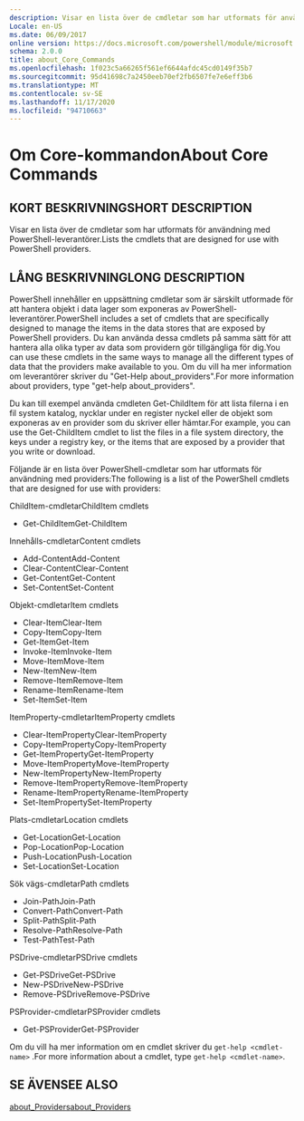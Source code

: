 ```yaml
---
description: Visar en lista över de cmdletar som har utformats för användning med PowerShell-leverantörer.
Locale: en-US
ms.date: 06/09/2017
online version: https://docs.microsoft.com/powershell/module/microsoft.powershell.core/about/about_core_commands?view=powershell-7.2&WT.mc_id=ps-gethelp
schema: 2.0.0
title: about_Core_Commands
ms.openlocfilehash: 1f023c5a66265f561ef6644afdc45cd0149f35b7
ms.sourcegitcommit: 95d41698c7a2450eeb70ef2fb6507fe7e6eff3b6
ms.translationtype: MT
ms.contentlocale: sv-SE
ms.lasthandoff: 11/17/2020
ms.locfileid: "94710663"
---
```

# <a name="about-core-commands"></a><span data-ttu-id="70a1c-103">Om Core-kommandon</span><span class="sxs-lookup"><span data-stu-id="70a1c-103">About Core Commands</span></span>

## <a name="short-description"></a><span data-ttu-id="70a1c-104">KORT BESKRIVNING</span><span class="sxs-lookup"><span data-stu-id="70a1c-104">SHORT DESCRIPTION</span></span>
<span data-ttu-id="70a1c-105">Visar en lista över de cmdletar som har utformats för användning med PowerShell-leverantörer.</span><span class="sxs-lookup"><span data-stu-id="70a1c-105">Lists the cmdlets that are designed for use with PowerShell providers.</span></span>

## <a name="long-description"></a><span data-ttu-id="70a1c-106">LÅNG BESKRIVNING</span><span class="sxs-lookup"><span data-stu-id="70a1c-106">LONG DESCRIPTION</span></span>

<span data-ttu-id="70a1c-107">PowerShell innehåller en uppsättning cmdletar som är särskilt utformade för att hantera objekt i data lager som exponeras av PowerShell-leverantörer.</span><span class="sxs-lookup"><span data-stu-id="70a1c-107">PowerShell includes a set of cmdlets that are specifically designed to manage the items in the data stores that are exposed by PowerShell providers.</span></span>
<span data-ttu-id="70a1c-108">Du kan använda dessa cmdlets på samma sätt för att hantera alla olika typer av data som providern gör tillgängliga för dig.</span><span class="sxs-lookup"><span data-stu-id="70a1c-108">You can use these cmdlets in the same ways to manage all the different types of data that the providers make available to you.</span></span> <span data-ttu-id="70a1c-109">Om du vill ha mer information om leverantörer skriver du "Get-Help about_providers".</span><span class="sxs-lookup"><span data-stu-id="70a1c-109">For more information about providers, type "get-help about_providers".</span></span>

<span data-ttu-id="70a1c-110">Du kan till exempel använda cmdleten Get-ChildItem för att lista filerna i en fil system katalog, nycklar under en register nyckel eller de objekt som exponeras av en provider som du skriver eller hämtar.</span><span class="sxs-lookup"><span data-stu-id="70a1c-110">For example, you can use the Get-ChildItem cmdlet to list the files in a file system directory, the keys under a registry key, or the items that are exposed by a provider that you write or download.</span></span>

<span data-ttu-id="70a1c-111">Följande är en lista över PowerShell-cmdletar som har utformats för användning med providers:</span><span class="sxs-lookup"><span data-stu-id="70a1c-111">The following is a list of the PowerShell cmdlets that are designed for use with providers:</span></span>

<span data-ttu-id="70a1c-112">ChildItem-cmdletar</span><span class="sxs-lookup"><span data-stu-id="70a1c-112">ChildItem cmdlets</span></span>

- <span data-ttu-id="70a1c-113">Get-ChildItem</span><span class="sxs-lookup"><span data-stu-id="70a1c-113">Get-ChildItem</span></span>

<span data-ttu-id="70a1c-114">Innehålls-cmdletar</span><span class="sxs-lookup"><span data-stu-id="70a1c-114">Content cmdlets</span></span>

- <span data-ttu-id="70a1c-115">Add-Content</span><span class="sxs-lookup"><span data-stu-id="70a1c-115">Add-Content</span></span>
- <span data-ttu-id="70a1c-116">Clear-Content</span><span class="sxs-lookup"><span data-stu-id="70a1c-116">Clear-Content</span></span>
- <span data-ttu-id="70a1c-117">Get-Content</span><span class="sxs-lookup"><span data-stu-id="70a1c-117">Get-Content</span></span>
- <span data-ttu-id="70a1c-118">Set-Content</span><span class="sxs-lookup"><span data-stu-id="70a1c-118">Set-Content</span></span>

<span data-ttu-id="70a1c-119">Objekt-cmdletar</span><span class="sxs-lookup"><span data-stu-id="70a1c-119">Item cmdlets</span></span>

- <span data-ttu-id="70a1c-120">Clear-Item</span><span class="sxs-lookup"><span data-stu-id="70a1c-120">Clear-Item</span></span>
- <span data-ttu-id="70a1c-121">Copy-Item</span><span class="sxs-lookup"><span data-stu-id="70a1c-121">Copy-Item</span></span>
- <span data-ttu-id="70a1c-122">Get-Item</span><span class="sxs-lookup"><span data-stu-id="70a1c-122">Get-Item</span></span>
- <span data-ttu-id="70a1c-123">Invoke-Item</span><span class="sxs-lookup"><span data-stu-id="70a1c-123">Invoke-Item</span></span>
- <span data-ttu-id="70a1c-124">Move-Item</span><span class="sxs-lookup"><span data-stu-id="70a1c-124">Move-Item</span></span>
- <span data-ttu-id="70a1c-125">New-Item</span><span class="sxs-lookup"><span data-stu-id="70a1c-125">New-Item</span></span>
- <span data-ttu-id="70a1c-126">Remove-Item</span><span class="sxs-lookup"><span data-stu-id="70a1c-126">Remove-Item</span></span>
- <span data-ttu-id="70a1c-127">Rename-Item</span><span class="sxs-lookup"><span data-stu-id="70a1c-127">Rename-Item</span></span>
- <span data-ttu-id="70a1c-128">Set-Item</span><span class="sxs-lookup"><span data-stu-id="70a1c-128">Set-Item</span></span>

<span data-ttu-id="70a1c-129">ItemProperty-cmdletar</span><span class="sxs-lookup"><span data-stu-id="70a1c-129">ItemProperty cmdlets</span></span>

- <span data-ttu-id="70a1c-130">Clear-ItemProperty</span><span class="sxs-lookup"><span data-stu-id="70a1c-130">Clear-ItemProperty</span></span>
- <span data-ttu-id="70a1c-131">Copy-ItemProperty</span><span class="sxs-lookup"><span data-stu-id="70a1c-131">Copy-ItemProperty</span></span>
- <span data-ttu-id="70a1c-132">Get-ItemProperty</span><span class="sxs-lookup"><span data-stu-id="70a1c-132">Get-ItemProperty</span></span>
- <span data-ttu-id="70a1c-133">Move-ItemProperty</span><span class="sxs-lookup"><span data-stu-id="70a1c-133">Move-ItemProperty</span></span>
- <span data-ttu-id="70a1c-134">New-ItemProperty</span><span class="sxs-lookup"><span data-stu-id="70a1c-134">New-ItemProperty</span></span>
- <span data-ttu-id="70a1c-135">Remove-ItemProperty</span><span class="sxs-lookup"><span data-stu-id="70a1c-135">Remove-ItemProperty</span></span>
- <span data-ttu-id="70a1c-136">Rename-ItemProperty</span><span class="sxs-lookup"><span data-stu-id="70a1c-136">Rename-ItemProperty</span></span>
- <span data-ttu-id="70a1c-137">Set-ItemProperty</span><span class="sxs-lookup"><span data-stu-id="70a1c-137">Set-ItemProperty</span></span>

<span data-ttu-id="70a1c-138">Plats-cmdletar</span><span class="sxs-lookup"><span data-stu-id="70a1c-138">Location cmdlets</span></span>

- <span data-ttu-id="70a1c-139">Get-Location</span><span class="sxs-lookup"><span data-stu-id="70a1c-139">Get-Location</span></span>
- <span data-ttu-id="70a1c-140">Pop-Location</span><span class="sxs-lookup"><span data-stu-id="70a1c-140">Pop-Location</span></span>
- <span data-ttu-id="70a1c-141">Push-Location</span><span class="sxs-lookup"><span data-stu-id="70a1c-141">Push-Location</span></span>
- <span data-ttu-id="70a1c-142">Set-Location</span><span class="sxs-lookup"><span data-stu-id="70a1c-142">Set-Location</span></span>

<span data-ttu-id="70a1c-143">Sök vägs-cmdletar</span><span class="sxs-lookup"><span data-stu-id="70a1c-143">Path cmdlets</span></span>

- <span data-ttu-id="70a1c-144">Join-Path</span><span class="sxs-lookup"><span data-stu-id="70a1c-144">Join-Path</span></span>
- <span data-ttu-id="70a1c-145">Convert-Path</span><span class="sxs-lookup"><span data-stu-id="70a1c-145">Convert-Path</span></span>
- <span data-ttu-id="70a1c-146">Split-Path</span><span class="sxs-lookup"><span data-stu-id="70a1c-146">Split-Path</span></span>
- <span data-ttu-id="70a1c-147">Resolve-Path</span><span class="sxs-lookup"><span data-stu-id="70a1c-147">Resolve-Path</span></span>
- <span data-ttu-id="70a1c-148">Test-Path</span><span class="sxs-lookup"><span data-stu-id="70a1c-148">Test-Path</span></span>

<span data-ttu-id="70a1c-149">PSDrive-cmdletar</span><span class="sxs-lookup"><span data-stu-id="70a1c-149">PSDrive cmdlets</span></span>

- <span data-ttu-id="70a1c-150">Get-PSDrive</span><span class="sxs-lookup"><span data-stu-id="70a1c-150">Get-PSDrive</span></span>
- <span data-ttu-id="70a1c-151">New-PSDrive</span><span class="sxs-lookup"><span data-stu-id="70a1c-151">New-PSDrive</span></span>
- <span data-ttu-id="70a1c-152">Remove-PSDrive</span><span class="sxs-lookup"><span data-stu-id="70a1c-152">Remove-PSDrive</span></span>

<span data-ttu-id="70a1c-153">PSProvider-cmdletar</span><span class="sxs-lookup"><span data-stu-id="70a1c-153">PSProvider cmdlets</span></span>

- <span data-ttu-id="70a1c-154">Get-PSProvider</span><span class="sxs-lookup"><span data-stu-id="70a1c-154">Get-PSProvider</span></span>

<span data-ttu-id="70a1c-155">Om du vill ha mer information om en cmdlet skriver du `get-help <cmdlet-name>` .</span><span class="sxs-lookup"><span data-stu-id="70a1c-155">For more information about a cmdlet, type `get-help <cmdlet-name>`.</span></span>

## <a name="see-also"></a><span data-ttu-id="70a1c-156">SE ÄVEN</span><span class="sxs-lookup"><span data-stu-id="70a1c-156">SEE ALSO</span></span>

[<span data-ttu-id="70a1c-157">about_Providers</span><span class="sxs-lookup"><span data-stu-id="70a1c-157">about_Providers</span></span>](about_Providers.md)


